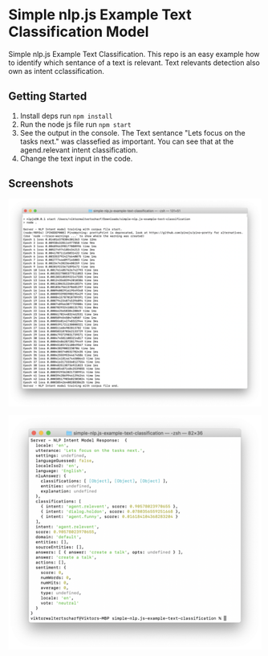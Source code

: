 # Simple nlp.js Example Text Classification Model
Simple nlp.js Example Text Classification. This repo is an easy example how to identify which sentance of a text is relevant. Text relevants detection also own as intent cclassification.

## Getting Started

1. Install deps
run ```npm install```
2. Run the node js file
run ```npm start```
3. See the output in the console.
The Text sentance "Lets focus on the tasks next." was classefied as important. You can see that at the agend.relevant intent classification.
4. Change the text input in the code.

## Screenshots

![image info](./imgs/img_01.png)

![image info](./imgs/img_02.png)



